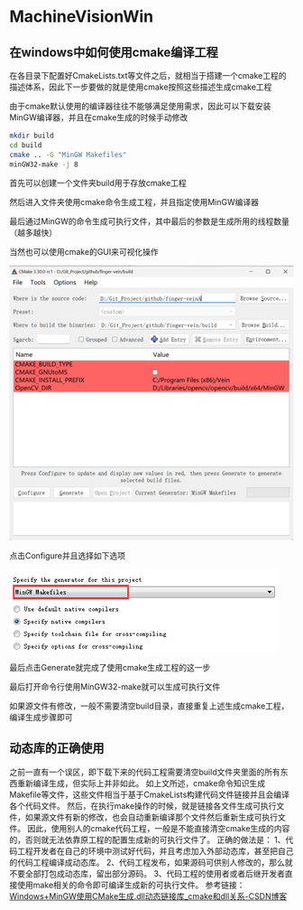 # MachineVisionWin

## 在windows中如何使用cmake编译工程

在各目录下配置好CmakeLists.txt等文件之后，就相当于搭建一个cmake工程的描述体系，因此下一步要做的就是使用cmake按照这些描述生成cmake工程

由于cmake默认使用的编译器往往不能够满足使用需求，因此可以下载安装MinGW编译器，并且在cmake生成的时候手动修改

```bash
mkdir build
cd build
cmake .. -G "MinGW Makefiles"
minGW32-make -j 8
```

首先可以创建一个文件夹build用于存放cmake工程

然后进入文件夹使用cmake命令生成工程，并且指定使用MinGW编译器

最后通过MinGW的命令生成可执行文件，其中最后的参数是生成所用的线程数量（越多越快）

当然也可以使用cmake的GUI来可视化操作

<img src="README.assets/image.png" alt="image" style="zoom:50%;" />

点击Configure并且选择如下选项

![image-1](README.assets/image-1.png)

最后点击Generate就完成了使用cmake生成工程的这一步

最后打开命令行使用MinGW32-make就可以生成可执行文件

如果源文件有修改，一般不需要清空build目录，直接重复上述生成cmake工程，编译生成步骤即可

## 动态库的正确使用
之前一直有一个误区，即下载下来的代码工程需要清空build文件夹里面的所有东西重新编译生成，但实际上并非如此。
如上文所述，cmake命令知识生成Makefile等文件，这些文件相当于基于CmakeLists构建代码文件链接并且会编译各个代码文件。
然后，在执行make操作的时候，就是链接各文件生成可执行文件，如果源文件有新的修改，也会自动重新编译那个文件然后重新生成可执行文件。
因此，使用别人的cmake代码工程，一般是不能直接清空cmake生成的内容的，否则就无法依靠原工程的配置生成新的可执行文件了。
正确的做法是：
1、代码工程开发者在自己的环境中测试好代码，并且考虑加入外部动态库，甚至把自己的代码工程编译成动态库。
2、代码工程发布，如果源码可供别人修改的，那么就不要全部打包成动态库，留出部分源码。
3、代码工程的使用者或者后继开发者直接使用make相关的命令即可编译生成新的可执行文件。
参考链接：[Windows+MinGW使用CMake生成.dll动态链接库_cmake和dll关系-CSDN博客](https://blog.csdn.net/nchu_zhangyiqing/article/details/125367862)